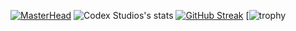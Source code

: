 [![MasterHead](https://media.discordapp.net/attachments/1323367628575736022/1342217806891978864/banner.png?ex=67b8d53e&is=67b783be&hm=32762d5b2f0d637355e4864840be6aff4471c428a953ae93f496a1c9e5e4e18b&=&format=webp&quality=lossless&width=1440&height=544)](https://github.com/Codex-Stud1os)
![Codex Studios's stats](https://github-readme-stats.vercel.app/api?username=Codex-Stud1os&theme=tokyonight&show_icons=true)
[![GitHub Streak](https://github-readme-streak-stats.herokuapp.com/?user=Codex-Stud1os)](https://git.io/streak-stats)
[![trophy](https://github-profile-trophy.vercel.app/?username=ryo-ma&theme=dark_dimmed)
